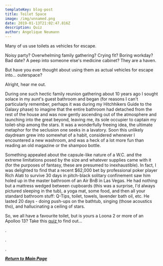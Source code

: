 ```yaml
---
templateKey: blog-post
title: Toilet Space
image: /img/unnamed.png
date: 2019-01-13T21:02:47.816Z
description: Quiz
author: Angelique Neumann
---
```

Many of us use toilets as vehicles for escape.

Noisy party? Overwhelming family gathering? Crying fit? Boring workday? Bad date? A peep into someone else's medicine cabinet? They are a haven.

But have you ever thought about using them as actual vehicles for escape into... outerspace? 

Alright, hear me out.

During one such hectic family reunion gathering about 10 years ago I sought solace in my aunt's guest bathroom and began (for reasons I can't particularly remember, perhaps it was during my Hitchhikers Guide to the Galaxy phase) to imagine that the entire bathroom had detached from the rest of the house and was now gently ascending out of the atmosphere and launching into the great beyond, leaving me, its sole occupier to captain my toilet-ship among the stars. It was a wonderfully freeing idea, the ultimate metaphor for the seclusion one seeks in a lavatory. Soon this unlikely daydream grew into somewhat of a habit, considered whenever I encountered a new washroom, and was a heck of a lot more fun than reading an old magazine or the shampoo bottle.

Something appealed about the capsule-like nature of a W.C. and the extreme limitations posed by the size and whatever supplies came with it (for the purposes of fantasy, these are presumed to inexhaustible). In fact, I was delighted to find that a recent $62,000 bet by professional poker player Rich Alati to survive 30 days in pitch-black solitary confinement saw him holed up in the master bathroom of an Air BnB in Las Vegas. He had nothing but a mattress wedged between cupboards (this was a surprise, I'd always pictured sleeping in the tub), a yoga mat, some food, and then all your standard bathroom stuff: Q-Tips, toilet, towels, lavender bath oil, etc. He lasted 20 days - doing push-ups on the bathtub, singing (those acoustics tho), and hallucinating a ceiling of stars. 

So, we all have a favourite toilet, but is yours a Loona 2 or more of an Apolloo 13? Take this [quiz ](https://www.allthetests.com/quiz36/quiz/1547219038/Is-Your-Favourite-Bathroom-Ready-to-Ride-into-Space)to find out...

.

.

.

__[_Return to Main Page_](https://feministtoilet.netlify.com/)__
